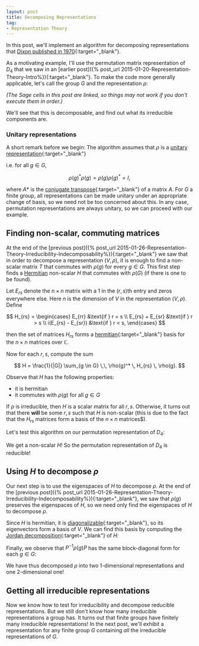 ```yaml
---
layout: post
title: Decomposing Representations
tag: 
- Representation Theory
---
```


In this post, we'll implement an algorithm for decomposing representations that [Dixon published in 1970](http://www.ams.org/journals/mcom/1970-24-111/S0025-5718-1970-0280611-6/S0025-5718-1970-0280611-6.pdf){:target="_blank"}.

<!--more-->

As a motivating example, I'll use the permutation matrix representation of $D_4$ that we saw in an [earlier post]({% post_url 2015-01-20-Representation-Theory-Intro%}){:target="_blank"}. To make the code more generally applicable, let's call the group $G$ and the representation $\rho$:

*(The Sage cells in this post are linked, so things may not work if you don't execute them in order.)*

<div class="linked">
  <script type="text/x-sage">
G = DihedralGroup(4)

# Defining the permutation representation
def rho(g):
    return g.matrix()

g = G.an_element()
show(rho(g))
  </script>
</div>

We'll see that this is decomposable, and find out what its irreducible components are.

### Unitary representations

A short remark before we begin: The algorithm assumes that $\rho$ is a [unitary representation](http://en.wikipedia.org/wiki/Unitary_representation){:target="_blank"}

i.e. for all $g \in G$,

$$ \rho(g)^* \rho(g) = \rho(g) \rho(g)^* = I,$$

where $A*$ is the [conjugate transpose](http://en.wikipedia.org/wiki/Conjugate_transpose){:target="_blank"} of a matrix $A$. 
For $G$ a finite group, all representations can be made unitary under an appropriate change of basis, so we need not be too concerned about this. In any case, permutation representations are always unitary, so we can proceed with our example.

## Finding non-scalar, commuting matrices

At the end of the [previous post]({% post_url 2015-01-26-Representation-Theory-Irreducibility-Indecomposability%}){:target="_blank"} we saw that in order to decompose a representation $(V,\rho)$, it is enough to find a non-scalar matrix $T$ that commutes with $\rho(g)$ for every $g \in G$.  This first step finds a [Hermitian](http://en.wikipedia.org/wiki/Hermitian_matrix) non-scalar $H$ that commutes with $\rho(G)$ (if there is one to be found).

Let $E_{rs}$ denote the $n \times n$ matrix with a $1$ in the $(r,s)$th entry and zeros everywhere else. Here $n$ is the dimension of $V$ in the representation $(V,\rho)$. Define

$$
H_{rs} = \begin{cases}
E_{rr} &\text{if } r = s \\
E_{rs} + E_{sr} &\text{if } r > s \\
i(E_{rs} - E_{sr}) &\text{if } r < s,
\end{cases}
$$

then the set of matrices $H_{rs}$ forms a [hermitian](http://en.wikipedia.org/wiki/Hermitian_matrix){:target="_blank"} basis for the $n \times n$ matrices over $\mathbb{C}$.

Now for each $r,s$, compute the sum

$$
H = \frac{1}{|G|} \sum_{g \in G} \,\, \rho(g)^* \, H_{rs} \, \rho(g).
$$

Observe that $H$ has the following properties:

- it is hermitian
- it commutes with $\rho(g)$ for all $g \in G$

If $\rho$ is irreducible, then $H$ is a scalar matrix for all $r,s$. Otherwise, it turns out that there **will** be some $r,s$ such that $H$ is non-scalar (this is due to the fact that the $H_{rs}$ matrices form a basis of the $n \times n$ matrices$).

Let's test this algorithm on our permutation representation of $D_4$:

<div class="linked">
  <script type="text/x-sage">
def is_irreducible(rho,G):
  """
  If rho is irreducible, returns (True, I)  where I is the n-by-n identity matrix.
  Otherwise, returns (False, H) where H is a non-scalar matrix that commutes with rho(G).
  """
  # Compute the dimension of the representation
  n = rho(G.identity()).dimensions()[0]
  
  # Run through all r,s = 1,2,...,n
  for r in range(n):
      for s in range(n):
          # Define H_rs
          H_rs = matrix.zero(QQbar,n)
          if r == s:
              H_rs[r,s] = 1
          elif r > s:
              H_rs[r,s] = 1
              H_rs[s,r] = 1
          else: # r < s
              H_rs[r,s] = I
              H_rs[s,r] = -I
          
          # Compute H
          H = sum([rho(g).conjugate_transpose()*H_rs*rho(g) for g in G])/G.cardinality()
          
          # Check if H is scalar
          if H[0,0]*matrix.identity(n) != H:
              return False,H
  
  # If all H are scalar
  return True, matrix.identity(n)

is_irred,H = is_irreducible(rho,G) 

show(is_irred)
show(H)
  </script>
</div>

We get a non-scalar $H$! So the permutation representation of $D_4$ is reducible!

## Using $H$ to decompose $\rho$

Our next step is to use the eigenspaces of $H$ to decompose $\rho$. At the end of the [previous post]({% post_url 2015-01-26-Representation-Theory-Irreducibility-Indecomposability%}){:target="_blank"}, we saw that $\rho(g)$ preserves the eigenspaces of $H$, so we need only find the eigenspaces of $H$ to decompose $\rho$. 

Since $H$ is hermitian, it is [diagonalizable](http://en.wikipedia.org/wiki/Diagonalizable_matrix){:target="_blank"}, so its eigenvectors form a basis of $V$. We can find this basis by computing the [Jordan decomposition](http://en.wikipedia.org/wiki/Jordan_normal_form){:target="_blank"} of $H$:

<div class="linked">
  <script type="text/x-sage">
# Compute J,P such that H = PJP^(-1)
J,P = H.jordan_form(QQbar,transformation=True)

show(P)
  </script>
</div>

Finally, we observe that $P^{-1} \rho(g) P$ has the same block-diagonal form for each $g \in G$:

<div class="linked">
  <script type="text/x-sage">
# Compute block subdivisions (just for aesthetics)
edges = []
for g in G:
    edges += (P.conjugate_transpose()*rho(g)*P).nonzero_positions()
graph = Graph(edges)
graph.remove_loops()
graph.remove_multiple_edges()
subrep_indices = graph.connected_components()
subdivisions = graph.vertices()[1:]
for l in subrep_indices:
    for i in l[1:]:
        subdivisions.remove(i)
      
# Display rho in block-diagonal form
for g in G:
    M = P.inverse()*rho(g)*P
    M.subdivide(subdivisions, subdivisions)
    show(M)
  </script>
</div>

We have thus decomposed $\rho$ into two 1-dimensional representations and one 2-dimensional one! 

## Getting all irreducible representations

Now we know how to test for irreducibility and decompose reducible representations. But we still don't know how many irreducible representations a group has. It turns out that finite groups have finitely many irreducible representations! In the next post, we'll exhibit a representation for any finite group $G$ containing *all* the irreducible representations of $G$.








